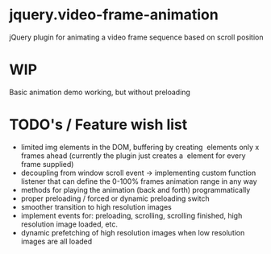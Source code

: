 jquery.video-frame-animation
============================

jQuery plugin for animating a video frame sequence based on scroll position


WIP
===

Basic animation demo working, but without preloading


TODO's / Feature wish list
==========================

- limited img elements in the DOM, buffering by creating <img> elements only
  x frames ahead (currently the plugin just creates a <img> element for every 
  frame supplied)
- decoupling from window scroll event -> implementing custom function
  listener that can define the 0-100% frames animation range in any
  way
- methods for playing the animation (back and forth) programmatically
- proper preloading / forced or dynamic preloading switch
- smoother transition to high resolution images
- implement events for: preloading, scrolling, scrolling finished, 
  high resolution image loaded, etc.
- dynamic prefetching of high resolution images when low resolution
  images are all loaded